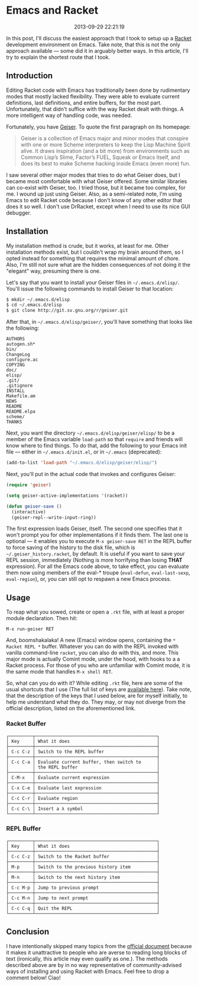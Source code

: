 Emacs and Racket
======================================================================

<center>2013-09-29 22:21:19</center>

In this post, I'll discuss the easiest approach that I took to setup
up a [Racket](https://racket-lang.org) development environment on
Emacs. Take note, that this is not the only approach available — some
did it in arguably better ways. In this article, I'll try to explain
the shortest route that I took.

## Introduction

Editing Racket code with Emacs has traditionally been done by
rudimentary modes that mostly lacked flexibility. They were able to
evaluate current definitions, last definitions, and entire buffers,
for the most part. Unfortunately, that didn't suffice with the way
Racket dealt with things. A more intelligent way of handling code, was
needed.

Fortunately, you have [Geiser](http://www.nongnu.org/geiser/). To quote
the first paragraph on its homepage:

>Geiser is a collection of Emacs major and minor modes that conspire
>with one or more Scheme interpreters to keep the Lisp Machine Spirit
>alive. It draws inspiration (and a bit more) from environments such
>as Common Lisp’s Slime, Factor’s FUEL, Squeak or Emacs itself, and
>does its best to make Scheme hacking inside Emacs (even more) fun.

I saw several other major modes that tries to do what Geiser does, but
I became most comfortable with what Geiser offered. Some similar
libraries can co-exist with Geiser, too. I tried those, but it became
too complex, for me. I wound up just using Geiser. Also, as a
semi-related note, I'm using Emacs to edit Racket code because I don't
know of any other editor that does it so well. I don't use DrRacket,
except when I need to use its nice GUI debugger.


## Installation

My installation method is crude, but it works, at least for me. Other
installation methods exist, but I couldn't wrap my brain around them,
so I opted instead for something that requires the minimal amount of
chore. Also, I'm still not sure what are the hidden consequences of
not doing it the "elegant" way, presuming there is one.

Let's say that you want to install your Geiser files in
`~/.emacs.d/elisp/`. You'll issue the following commands to install
Geiser to that location:

```bash
$ mkdir ~/.emacs.d/elisp
$ cd ~/.emacs.d/elisp
$ git clone http://git.sv.gnu.org/r/geiser.git
```

After that, in `~/.emacs.d/elisp/geiser/`, you'll have something that
looks like the following:

```
AUTHORS
autogen.sh*
bin/
ChangeLog
configure.ac
COPYING
doc/
elisp/
.git/
.gitignore
INSTALL
Makefile.am
NEWS
README
README.elpa
scheme/
THANKS
```

Next, you want the directory `~/.emacs.d/elisp/geiser/elisp/` to be a
member of the Emacs variable `load-path` so that `require` and friends
will know where to find things. To do that, add the following to your
Emacs init file — either in `~/.emacs.d/init.el`, or in `~/.emacs`
(deprecated):

```lisp
(add-to-list 'load-path "~/.emacs.d/elisp/geiser/elisp/")
```

Next, you'll put in the actual code that invokes and configures Geiser:

```lisp
(require 'geiser)

(setq geiser-active-implementations '(racket))

(defun geiser-save ()
  (interactive)
  (geiser-repl--write-input-ring))
```

The first expression loads Geiser, itself. The second one specifies
that it won't prompt you for other implementations if it finds
them. The last one is optional — it enables you to execute
`M-x geiser-save RET` in the REPL buffer to force saving of the
history to the disk file, which is `~/.geiser_history.racket`, by
default. It is useful if you want to save your REPL session,
immediately (Nothing is more horrifying than losing **THAT**
expression). For all the Emacs code above, to take effect, you can
evaluate them now using members of the eval-* troupe (`eval-defun`,
`eval-last-sexp`, `eval-region`), or, you can still opt to respawn a
new Emacs process.


## Usage

To reap what you sowed, create or open a `.rkt` file, with at least a
proper module declaration. Then hit:

```
M-x run-geiser RET
```

And, boomshakalaka! A new (Emacs) window opens, containing the
`* Racket REPL *` buffer. Whatever you can do with the REPL
invoked with vanilla command-line `racket`, you can also do with this,
and more. This major mode is actually Comint mode, under the hood,
with hooks to a a Racket process. For those of you who are unfamiliar
with Comint mode, it is the same mode that handles `M-x shell RET`.

So, what can you do with it? While editing `.rkt` file, here are some
of the usual shortcuts that I use (The full list of keys are
[available here](http://www.nongnu.org/geiser/geiser_5.html#Cheat-sheet)). Take
note, that the description of the keys that I used below, are for
myself initially, to help me understand what they do. They may, or may
not diverge from the official description, listed on the
aforementioned link.

### Racket Buffer

```
┌─────────┬──────────────────────────────────────────────┐
│ Key     │ What it does                                 │
├─────────┼──────────────────────────────────────────────┤
│ C-c C-z │ Switch to the REPL buffer                    │
├─────────┼──────────────────────────────────────────────┤
│ C-c C-a │ Evaluate current buffer, then switch to      │
│         │ the REPL buffer                              │
├─────────┼──────────────────────────────────────────────┤
│ C-M-x   │ Evaluate current expression                  │
├─────────┼──────────────────────────────────────────────┤
│ C-x C-e │ Evaluate last expression                     │
├─────────┼──────────────────────────────────────────────┤
│ C-c C-r │ Evaluate region                              │
├─────────┼──────────────────────────────────────────────┤
│ C-c C-\ │ Insert a λ symbol                            │
└─────────┴──────────────────────────────────────────────┘
```

### REPL Buffer

```
┌─────────┬──────────────────────────────────────────────┐
│ Key     │ What it does                                 │
├─────────┼──────────────────────────────────────────────┤
│ C-c C-z │ Switch to the Racket buffer                  │
├─────────┼──────────────────────────────────────────────┤
│ M-p     │ Switch to the previous history item          │
├─────────┼──────────────────────────────────────────────┤
│ M-n     │ Switch to the next history item              │
├─────────┼──────────────────────────────────────────────┤
│ C-c M-p │ Jump to previous prompt                      │
├─────────┼──────────────────────────────────────────────┤
│ C-c M-n │ Jump to next prompt                          │
├─────────┼──────────────────────────────────────────────┤
│ C-c C-q │ Quit the REPL                                │
└─────────┴──────────────────────────────────────────────┘
```

## Conclusion

I have intentionally skipped many topics from the
[official document](http://www.nongnu.org/geiser/) because it makes it
unattractive to people who are averse to reading long blocks of text
(ironically, this article may even qualify as one.). The methods
described above are by in no way representative of community-advised
ways of installing and using Racket with Emacs. Feel free to drop a
comment below! Ciao!

